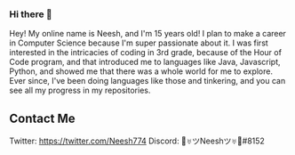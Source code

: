 ### Hi there 👋

Hey! My online name is Neesh, and I'm 15 years old! I plan to make a career in Computer Science because I'm super passionate about it. I was first interested in the intricacies of coding in 3rd grade, because of the Hour of Code program, and that introduced me to languages like Java, Javascript, Python, and showed me that there was a whole world for me to explore. Ever since, I've been doing languages like those and tinkering, and you can see all my progress in my repositories.

## Contact Me
Twitter: https://twitter.com/Neesh774
Discord: 🧀♅ツNeeshツ♅🧀#8152
